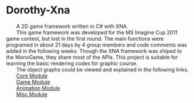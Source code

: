 # Dorothy-Xna
&emsp;&emsp;A 2D game framework written in C# with XNA.  
&emsp;&emsp;This game framework was developed for the MS Imagine Cup 2011 game contest, but lost in the first round. The main functions were programed in about 21 days by 4 group members and code comments was added in the following weeks. Though the XNA framework was shiped to the MonoGame, they share most of the APIs. This project is suitable for learning the basic rendering codes for graphic course.  
&emsp;&emsp;The object graphs could be viewed and explained in the following links.  
&emsp;&emsp;[Core Module](http://www.luvfight.me/hih-game-core)  
&emsp;&emsp;[Game Module](http://www.luvfight.me/hih-game-game)  
&emsp;&emsp;[Animation Module](http://www.luvfight.me/hih-game-animation)  
&emsp;&emsp;[Misc Module](http://www.luvfight.me/hih-game-other)  
